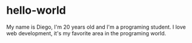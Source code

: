 # hello-world
My name is Diego, I'm 20 years old and I'm a programing student.
I love web development, it's my favorite area in the programing world.
